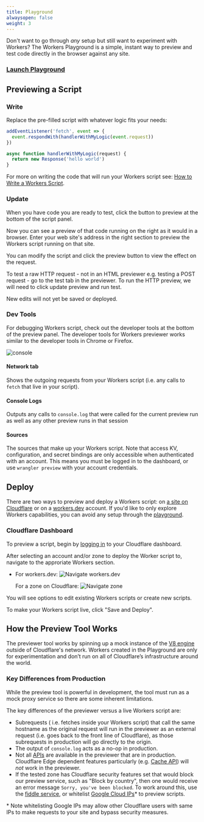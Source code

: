 ```yaml
---
title: Playground
alwaysopen: false
weight: 3
---
```


Don't want to go through _any_ setup but still want to experiment with Workers? The Workers Playground is a simple, instant way to preview and test code directly in the browser against any site.

### [Launch Playground](https://www.cloudflareworkers.com/)

## Previewing a Script

### Write

Replace the pre-filled script with whatever logic fits your needs:

```javascript
addEventListener('fetch', event => {
  event.respondWith(handlerWithMyLogic(event.request))
})

async function handlerWithMyLogic(request) {
  return new Response('hello world')
}
```

For more on writing the code that will run your Workers script see: [How to Write a Workers Script](/quickstart/writing-code).

### Update

When you have code you are ready to test, click the button to preview at the bottom of the script panel.

Now you can see a preview of that code running on the right as it would in a browser. Enter your web site's address in the right section to preview the Workers script running on that site.

You can modify the script and click the preview button to view the effect on the request.

To test a raw HTTP request - not in an HTML previewer e.g. testing a POST request - go to the test tab in the previewer. To run the HTTP preview, we will need to click update preview and run test.

New edits will not yet be saved or deployed.

### Dev Tools

For debugging Workers script, check out the developer tools at the bottom of the preview panel. The developer tools for Workers previewer works similar to the developer tools in Chrome or Firefox.

![console](/tooling/media/console.png)

#### Network tab

Shows the outgoing requests from your Workers script (i.e. any calls to `fetch` that live in your script).

#### Console Logs

Outputs any calls to `console.log` that were called for the current preview run as well as any other preview runs in that session

#### Sources

The sources that make up your Workers script. Note that access KV, configuration, and secret bindings are only accessible when authenticated with an account. This means you must be logged in to the dashboard, or use `wrangler preview` with your account credentials.

## Deploy

There are two ways to preview and deploy a Workers script: on [a site on Cloudflare](https://support.cloudflare.com/hc/en-us/articles/201720164) or on a [workers.dev](https://workers.dev/) account. If you'd like to only explore Workers capabilities, you can avoid any setup through the [playground](#playground).

### Cloudflare Dashboard

To preview a script, begin by [logging in](https://www.cloudflare.com/a/login) to your Cloudflare dashboard.

After selecting an account and/or zone to deploy the Worker script to, navigate to the approriate Workers section.

- For workers.dev:
  ![Navigate workers.dev](/tooling/media/navigate-workers-dev.png)

  For a zone on Cloudflare:
  ![Navigate zone](/tooling/media/navigate-zone.png)

You will see options to edit existing Workers scripts or create new scripts.

To make your Workers script live, click "Save and Deploy".

## How the Preview Tool Works

The previewer tool works by spinning up a mock instance of the [V8 engine](/reference/runtime) outside of Cloudflare's network. Workers created in the Playground are only for experimentation and don’t run on all of Cloudflare’s infrastructure around the world.

### Key Differences from Production

While the preview tool is powerful in development, the tool must run as a mock proxy service so there are some inherent limitations.

The key differences of the previewer versus a live Workers script are:

- Subrequests ( i.e. fetches inside your Workers script) that call the same hostname as the original request will run in the previewer as an external request (i.e. goes back to the front line of Cloudflare), as those subrequests in production will go directly to the origin.
- The output of `console.log` acts as a no-op in production.
- Not all [APIs](/reference/runtime/apis) are available in the previewer that are in production. Cloudflare Edge dependent features particularly (e.g. [Cache API](/reference/apis/cache)) will _not_ work in the previewer.
- If the tested zone has Cloudflare security features set that would block our preview service, such as "Block by country", then one would receive an error message `Sorry, you've been blocked`. To work around this, use the [fiddle service](https://cloudflareworkers.com), or whitelist [Google Cloud IPs](http://ueen.net/google_cloud_ip.txt)\* to preview scripts.

\* Note whitelisting Google IPs may allow other Cloudflare users with same IPs to make requests to your site and bypass security measures.
